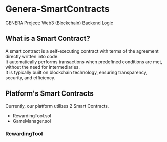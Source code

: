 # Genera-SmartContracts
GENERA Project: Web3 (Blockchain) Backend Logic

## What is a Smart Contract?
A smart contract is a self-executing contract with terms of the agreement directly written into code. 
<br />
It automatically performs transactions when predefined conditions are met, without the need for intermediaries.
<br /> 
It is typically built on blockchain technology, ensuring transparency, security, and efficiency.
<br /> 

## Platform's Smart Contracts
Currently, our platform utilizes 2 Smart Contracts.
- RewardingTool.sol
- GameManager.sol

### RewardingTool

